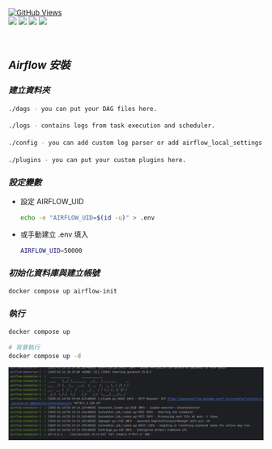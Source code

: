 <a href='https://github.com/dl-jack-123/CAED'><img alt='GitHub Views' src='https://views.whatilearened.today/views/github/dl-jack-123/CAED.svg'> <br> 
[![](https://img.shields.io/badge/Project-Apache_Airflow-blue.svg?style=plastic)](https://github.com/dl-jack-123/CAED) 
[![](https://img.shields.io/badge/Project-Docker-blue.svg?style=plastic)](https://github.com/dl-jack-123/CAED) 
[![](https://img.shields.io/badge/Project-Crawler-blue.svg?style=plastic)](https://github.com/dl-jack-123/CAED) 
[![](https://img.shields.io/badge/Language-Python_3.12.0-blue.svg?style=plastic)](https://www.python.org/) <br>

<br>

## *Airflow 安裝*

### *建立資料夾*
```bash
./dags - you can put your DAG files here.

./logs - contains logs from task execution and scheduler.

./config - you can add custom log parser or add airflow_local_settings.py to configure cluster policy.

./plugins - you can put your custom plugins here.
```

### *設定變數*
- 設定 AIRFLOW_UID 
    ```bash
    echo -e "AIRFLOW_UID=$(id -u)" > .env
    ```
- 或手動建立 .env 填入
    ```bash
    AIRFLOW_UID=50000
    ```

### *初始化資料庫與建立帳號*
```bash
docker compose up airflow-init
```

### *執行*
```bash
docker compose up
```
```bash
# 背景執行
docker compose up -d
```

![img.png](../sample/img.png)